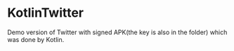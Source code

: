 # KotlinTwitter
Demo version of Twitter with signed APK(the key is also in the folder) which was done by Kotlin.



